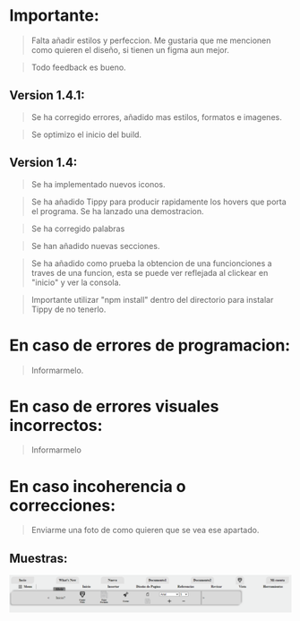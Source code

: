 # Importante:
> Falta añadir estilos y perfeccion. Me gustaria que me mencionen como quieren el diseño, si tienen un figma aun mejor.

> Todo feedback es bueno.

## Version 1.4.1:
> Se ha corregido errores, añadido mas estilos, formatos e imagenes.

> Se optimizo el inicio del build.

## Version 1.4:
> Se ha implementado nuevos iconos.

> Se ha añadido Tippy para producir rapidamente los hovers que porta el programa. Se ha lanzado una demostracion.

> Se ha corregido palabras

> Se han añadido nuevas secciones.

> Se ha añadido como prueba la obtencion de una funcionciones a traves de una funcion, esta se puede ver reflejada al clickear en "inicio" y ver la consola.


> Importante utilizar "npm install" dentro del directorio para instalar Tippy de no tenerlo.

# En caso de errores de programacion:
> Informarmelo.

# En caso de errores visuales incorrectos:
> Informarmelo

# En caso incoherencia o correcciones:
> Enviarme una foto de como quieren que se vea ese apartado.


## Muestras:
<img src="/NoDownload/nav.png">
